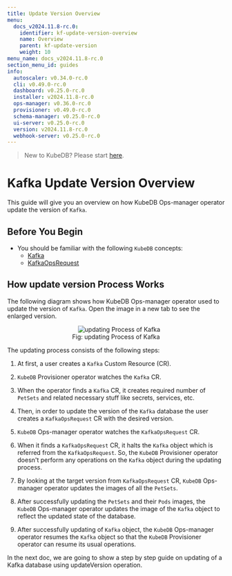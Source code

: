```yaml
---
title: Update Version Overview
menu:
  docs_v2024.11.8-rc.0:
    identifier: kf-update-version-overview
    name: Overview
    parent: kf-update-version
    weight: 10
menu_name: docs_v2024.11.8-rc.0
section_menu_id: guides
info:
  autoscaler: v0.34.0-rc.0
  cli: v0.49.0-rc.0
  dashboard: v0.25.0-rc.0
  installer: v2024.11.8-rc.0
  ops-manager: v0.36.0-rc.0
  provisioner: v0.49.0-rc.0
  schema-manager: v0.25.0-rc.0
  ui-server: v0.25.0-rc.0
  version: v2024.11.8-rc.0
  webhook-server: v0.25.0-rc.0
---
```


> New to KubeDB? Please start [here](/docs/v2024.11.8-rc.0/README).

# Kafka Update Version Overview

This guide will give you an overview on how KubeDB Ops-manager operator update the version of `Kafka`.

## Before You Begin

- You should be familiar with the following `KubeDB` concepts:
    - [Kafka](/docs/v2024.11.8-rc.0/guides/kafka/concepts/kafka)
    - [KafkaOpsRequest](/docs/v2024.11.8-rc.0/guides/kafka/concepts/kafkaopsrequest)

## How update version Process Works

The following diagram shows how KubeDB Ops-manager operator used to update the version of `Kafka`. Open the image in a new tab to see the enlarged version.

<figure align="center">
  <img alt="updating Process of Kafka" src="/docs/v2024.11.8-rc.0/images/day-2-operation/kafka/kf-update-version.svg">
<figcaption align="center">Fig: updating Process of Kafka</figcaption>
</figure>

The updating process consists of the following steps:

1. At first, a user creates a `Kafka` Custom Resource (CR).

2. `KubeDB` Provisioner  operator watches the `Kafka` CR.

3. When the operator finds a `Kafka` CR, it creates required number of `PetSets` and related necessary stuff like secrets, services, etc.

4. Then, in order to update the version of the `Kafka` database the user creates a `KafkaOpsRequest` CR with the desired version.

5. `KubeDB` Ops-manager operator watches the `KafkaOpsRequest` CR.

6. When it finds a `KafkaOpsRequest` CR, it halts the `Kafka` object which is referred from the `KafkaOpsRequest`. So, the `KubeDB` Provisioner  operator doesn't perform any operations on the `Kafka` object during the updating process.

7. By looking at the target version from `KafkaOpsRequest` CR, `KubeDB` Ops-manager operator updates the images of all the `PetSets`.

8. After successfully updating the `PetSets` and their `Pods` images, the `KubeDB` Ops-manager operator updates the image of the `Kafka` object to reflect the updated state of the database.

9. After successfully updating of `Kafka` object, the `KubeDB` Ops-manager operator resumes the `Kafka` object so that the `KubeDB` Provisioner  operator can resume its usual operations.

In the next doc, we are going to show a step by step guide on updating of a Kafka database using updateVersion operation.